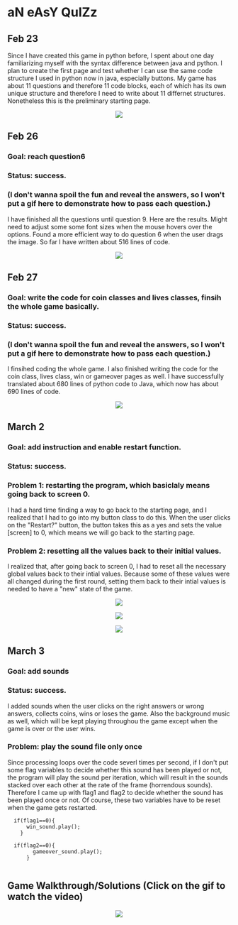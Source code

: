 # aN eAsY QuIZz

## Feb 23

Since I have created this game in python before, I spent about one day familiarizing myself with the syntax difference between java and python. I plan to create the first page and test whether I can use the same code structure I used in python now in java, especially buttons. My game has about 11 questions and therefore 11 code blocks, each of which has its own unique structure and therefore I need to write about 11 differnet structures. Nonetheless this is the preliminary starting page. 

<p align="center">
  <img src="https://github.com/fyk211/Intro-to-IM/blob/main/midtermProject/progress_images/Feb23.gif?raw=true">
</p>


## Feb 26 
### Goal: reach question6
### Status: success. 
### (I don't wanna spoil the fun and reveal the answers, so I won't put a gif here to demonstrate how to pass each question.)
I have finished all the questions until question 9. Here are the results. Might need to adjust some some font sizes when the mouse hovers over the options. Found a more efficient way to do question 6 when the user drags the image. So far I have written about 516 lines of code. 

<p align="center">
  <img src="https://github.com/fyk211/Intro-to-IM/blob/main/midtermProject/progress_images/Screen%20Shot%202021-03-01%20at%2011.45.55%20PM.png?raw=true">
</p>

## Feb 27
### Goal: write the code for coin classes and lives classes, finsih the whole game basically. 
### Status: success. 
### (I don't wanna spoil the fun and reveal the answers, so I won't put a gif here to demonstrate how to pass each question.)
I finsihed coding the whole game. I also finished writing the code for the coin class, lives class, win or gameover pages as well. I have successfully translated about 680 lines of python code to Java, which now has about 690 lines of code. 

<p align="center">
  <img src="https://github.com/fyk211/Intro-to-IM/blob/main/midtermProject/progress_images/Screen%20Shot%202021-03-01%20at%2011.47.09%20PM.png?raw=true">
</p>

## March 2
### Goal: add instruction and enable restart function. 
### Status: success. 
### Problem 1: restarting the program, which basiclaly means going back to screen 0.
I had a hard time finding a way to go back to the starting page, and I realized that I had to go into my button class to do this. When the user clicks on the "Restart?" button, the button takes this as a yes and sets the value [screen] to 0, which means we will go back to the starting page. 
### Problem 2: resetting all the values back to their initial values. 
I realized that, after going back to screen 0, I had to reset all the necessary global values back to their intial values. Because some of these values were all changed during the first round, setting them back to their intial values is needed to have a "new" state of the game. 

<p align="center">
  <img src="https://github.com/fyk211/Intro-to-IM/blob/main/midtermProject/progress_images/Screen%20Shot%202021-03-03%20at%2011.33.09%20PM.png?raw=true">
</p>

<p align="center">
  <img src="https://github.com/fyk211/Intro-to-IM/blob/main/midtermProject/progress_images/Screen%20Shot%202021-03-03%20at%2011.33.35%20PM.png?raw=true">
</p>

<p align="center">
  <img src="https://github.com/fyk211/Intro-to-IM/blob/main/midtermProject/progress_images/Screen%20Shot%202021-03-03%20at%2011.33.43%20PM.png?raw=true">
</p>


## March 3
### Goal: add sounds
### Status: success.
I added sounds when the user clicks on the right answers or wrong answers, collects coins, wins or loses the game. Also the background music as well, which will be kept playing throughou the game except when the game is over or the user wins. 
### Problem: play the sound file only once
Since processing loops over the code severl times per second, if I don't put some flag variables to decide whether this sound has been played or not, the program will play the sound per iteration, which will result in the sounds stacked over each other at the rate of the frame (horrendous sounds). Therefore I came up with flag1 and flag2 to decide whether the sound has been played once or not. Of course, these two variables have to be reset when the game gets restarted. 

```
  if(flag1==0){
      win_sound.play();
    }
    
  if(flag2==0){
        gameover_sound.play();
      }
  
 ```

## Game Walkthrough/Solutions (Click on the gif to watch the video) 


  <p align="center">
    <a href="https://youtu.be/md5BUZngqeI" target="_blank">
      <img src="https://github.com/fyk211/Intro-to-IM/blob/main/midtermProject/progress_images/walkthru.gif?raw=true">
    </a>
  </p>



